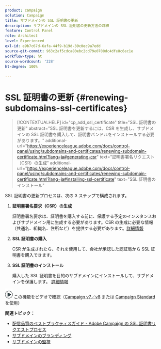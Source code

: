 ```yaml
---
product: campaign
solution: Campaign
title: サブドメインの SSL 証明書の更新
description: サブドメインの SSL 証明書の更新方法の詳細
feature: Control Panel
role: Architect
level: Experienced
exl-id: e9b7c67d-6afa-44f9-b19d-39c0ec9a7edd
source-git-commit: 963c2af5cdca80ebc2cd79e0708dc4dfe8c6ec1e
workflow-type: ht
source-wordcount: '228'
ht-degree: 100%

---
```


# SSL 証明書の更新 {#renewing-subdomains-ssl-certificates}

>[!CONTEXTUALHELP]
>id="cp_add_ssl_certificate"
>title="SSL 証明書の更新"
>abstract="SSL 証明書を更新するには、CSR を生成し、サブドメインの SSL 証明書を購入して、証明書バンドルをインストールする必要があります。"
>additional-url="https://experienceleague.adobe.com/docs/control-panel/using/subdomains-and-certificates/renewing-subdomain-certificate.html?lang=ja#generating-csr" text="証明書署名リクエスト（CSR）の生成"
>additional-url="https://experienceleague.adobe.com/docs/control-panel/using/subdomains-and-certificates/renewing-subdomain-certificate.html?lang=ja#installing-ssl-certificate" text="SSL 証明書のインストール"

SSL 証明書の更新プロセスは、次の 3 ステップで構成されます。

1. **証明書署名要求（CSR）の生成**

   証明書署名要求は、証明書を購入する前に、保護する予定のインスタンスおよびサブドメイン用に生成する必要があります。CSR の生成に必要な情報（共通名、組織名、住所など）を提供する必要があります。[詳細情報](generate-csr.md)

1. **SSL 証明書の購入**

   CSR が生成されたら、それを使用して、会社が承認した認証局から SSL 証明書を購入できます。

1. **SSL 証明書のインストール**

   購入した SSL 証明書を目的のサブドメインにインストールして、サブドメインを保護します。 [詳細情報](install-ssl-certificate.md)

![](assets/do-not-localize/how-to-video.png) この機能をビデオで確認（[Campaign v7／v8](https://experienceleague.adobe.com/docs/campaign-classic-learn/control-panel/subdomains-and-certificates/adding-ssl-certificates.html?lang=ja#subdomains-and-certificates) または [Campaign Standard](https://experienceleague.adobe.com/docs/campaign-standard-learn/control-panel/subdomains-and-certificates/adding-ssl-certificates.html?lang=ja#adding-ssl-certificates) を使用）

**関連トピック：**

* [配信品質のベストプラクティスガイド - Adobe Campaign の SSL 証明書リクエストプロセス](https://experienceleague.adobe.com/docs/deliverability-learn/deliverability-best-practice-guide/additional-resources/campaign/ac-ssl-certificate-request.html?lang=ja)
* [サブドメインのブランディング](../../subdomains-certificates/using/subdomains-branding.md)
* [サブドメインの監視](../../subdomains-certificates/using/monitoring-subdomains.md)
